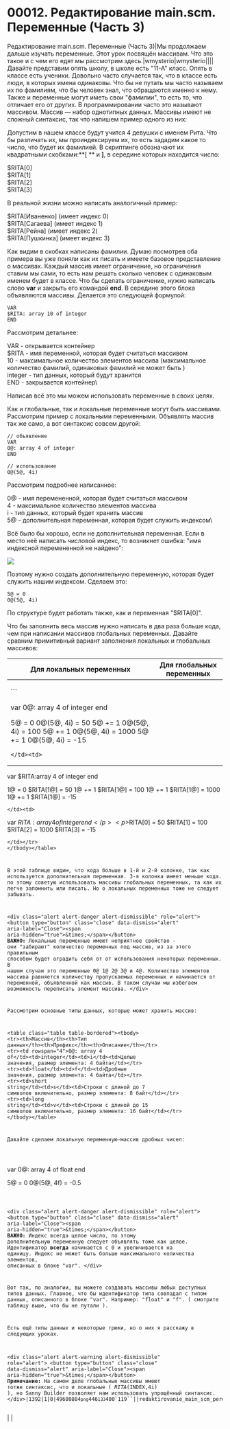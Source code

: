# 00012. Редактирование main.scm. Переменные (Часть 3)

Редактирование main.scm. Переменные (Часть 3)|Мы продолжаем дальше изучать переменные. Этот урок посвящён массивам. Что это такое и с чем его едят мы рассмотрим здесь.|wmysterio|wmysterio||||Давайте представим опять школу, в школе есть "11-А" класс. Опять в классе есть ученики. Довольно часто случается так, что в классе есть люди, в которых имена одинаковы. Что бы не путать мы часто называем их по фамилиям, что бы человек знал, что обращаются именно к нему. Также и переменные могут иметь свои "фамилии", то есть то, что отличает его от других. В программировании часто это называют массивом. Массив — набор однотипных данных. Массивы имеют не сложный синтаксис, так что напишем пример одного из них:

Допустим в нашем классе будут учится 4 девушки с именем Рита. Что бы различать их, мы проиндексируем их, то есть зададим какое то число, что будет их фамилией. В скриптинге обозначают их квадратными скобками:\*\*\[ \*\* и **]**, в середине которых находится число:

$RITA\[0]\
$RITA\[1]\
$RITA\[2]\
$RITA\[3]

В реальной жизни можно написать аналогичный пример:

$RITA\[Иваненко] (имеет индекс 0)\
$RITA\[Сагаева] (имеет индекс 1)\
$RITA\[Рейна] (имеет индекс 2)\
$RITA\[Пушкинка] (имеет индекс 3)

Как видим в скобках написаны фамилии. Думаю посмотрев оба примера вы уже поняли как их писать и имеете базовое представление о массивах. Каждый массив имеет ограничение, но ограничения ставим мы сами, то есть нам решать сколько человек с одинаковым именем будет в классе. Что бы сделать ограничение, нужно написать слово **var** и закрыть его командой **end**. В середине этого блока объявляются массивы. Делается это следующей формулой:

```
VAR
$RITA: array 10 of integer
END
```

Рассмотрим детальнее:

VAR - открывается контейнер\
$RITA - имя переменной, которая будет считаться массивом\
10 - максимальное количество элементов массива (максимальное количество фамилий, одинаковых фамилий не может быть )\
integer - тип данных, который будут хранится\
END - закрывается контейнер\


Написав всё это мы можем использовать переменные в своих целях.

Как и глобальные, так и локальные переменные могут быть массивами. Рассмотрим пример с локальными переменными. Объявлять массив так же само, а вот синтаксис совсем другой:

```
// объявление
VAR
0@: array 4 of integer
END

// использование
0@(5@, 4i)
```

Рассмотрим подробнее написанное:

0@ - имя перемененной, которая будет считаться массивом\
4 - максимальное количество элементов массива\
i - тип данных, который будет хранить массив\
5@ - дополнительная переменная, которая будет служить индексом\


Всё было бы хорошо, если не дополнительная переменная. Если в место неё написать числовой индекс, то возникнет ошибка: "имя индексной перемененной не найдено":

![](https://github.com/wmysterio/scm-scripting-lessons/raw/resources/\_pu/0/49600884.png)

Поэтому нужно создать дополнительную переменную, которая будет служить нашим индексом. Сделаем это:

```
5@ = 0
0@(5@, 4i)
```

По структуре будет работать также, как и переменная "$RITA\[0]".

Что бы заполнить весь массив нужно написать в два раза больше кода, чем при написании массивов глобальных переменных. Давайте сравним примитивный вариант заполнения локальных и глобальных массивов:

| Для локальных переменных                                                                                                                                                                                                                                                                                                                                                                                                                                                                                                                                                                                                                                                                                                                                                                                                                                                                                                                                                                                                                                                                                                                                                                                                                                                                                                                                                                                                                                                                                                                                                                                                                                                                                                                                                                                                                                                                                                                                                                                                                                                                                                                                                                                                                                                                                                                                                                                                                                                                                                                                                                                                                                                                                                                                                                                                                                                                                                                                                                                                                                                                                                                                                                                                                                                                                                                                                                                                                                                                                                                                                                                                                                                                                                                                                                                                                                                                                                                                                                                                                  | Для глобальных переменных |
| ----------------------------------------------------------------------------------------------------------------------------------------------------------------------------------------------------------------------------------------------------------------------------------------------------------------------------------------------------------------------------------------------------------------------------------------------------------------------------------------------------------------------------------------------------------------------------------------------------------------------------------------------------------------------------------------------------------------------------------------------------------------------------------------------------------------------------------------------------------------------------------------------------------------------------------------------------------------------------------------------------------------------------------------------------------------------------------------------------------------------------------------------------------------------------------------------------------------------------------------------------------------------------------------------------------------------------------------------------------------------------------------------------------------------------------------------------------------------------------------------------------------------------------------------------------------------------------------------------------------------------------------------------------------------------------------------------------------------------------------------------------------------------------------------------------------------------------------------------------------------------------------------------------------------------------------------------------------------------------------------------------------------------------------------------------------------------------------------------------------------------------------------------------------------------------------------------------------------------------------------------------------------------------------------------------------------------------------------------------------------------------------------------------------------------------------------------------------------------------------------------------------------------------------------------------------------------------------------------------------------------------------------------------------------------------------------------------------------------------------------------------------------------------------------------------------------------------------------------------------------------------------------------------------------------------------------------------------------------------------------------------------------------------------------------------------------------------------------------------------------------------------------------------------------------------------------------------------------------------------------------------------------------------------------------------------------------------------------------------------------------------------------------------------------------------------------------------------------------------------------------------------------------------------------------------------------------------------------------------------------------------------------------------------------------------------------------------------------------------------------------------------------------------------------------------------------------------------------------------------------------------------------------------------------------------------------------------------------------------------------------------------------------------------- | ------------------------- |
| <p>```</p><p>var 0@: array 4 of integer end</p><p>5@ = 0 0@(5@, 4i) = 50 5@ += 1 0@(5@, 4i) = 100 5@ += 1 0@(5@, 4i) = 1000 5@ += 1 0@(5@, 4i) = -15</p><pre><code>&#x3C;/td>&#x3C;td>
</code></pre><p>var $RITA:array 4 of integer end</p><p>1@ = 0 $RITA[1@] = 50 1@ += 1 $RITA[1@] = 100 1@ += 1 $RITA[1@] = 1000 1@ += 1 $RITA[1@] = -15</p><pre><code>&#x3C;/td>&#x3C;td>
</code></pre><p>var $RITA:array 4 of integer end</p><p>$RITA[0] = 50 $RITA[1] = 100 $RITA[2] = 1000 $RITA[3] = -15</p><pre><code>&#x3C;/td>&#x3C;/tr>
&#x3C;/tbody>&#x3C;/table>

В этой таблице видим, что кода больше в 1-й и 2-й колонке, так как используется дополнительная переменная. 3-я колонка имеет меньше кода. по этому советую использовать массивы глобальных переменных, та как их легче запомнить или писать. Но о локальных переменных тоже не следует забывать. 

&#x3C;div class="alert alert-danger alert-dismissible" role="alert">
 &#x3C;button type="button" class="close" data-dismiss="alert" aria-label="Close">&#x3C;span aria-hidden="true">&#x26;times;&#x3C;/span>&#x3C;/button>
**ВАЖНО:** Локальные переменные имеют неприятное свойство - они "забирают" количество переменных под массив, из за этого правильным способом будет оградить себя от от использования некоторых переменных. В нашем случаи это переменные 0@ 1@ 2@ 3@ и 4@. Количество элементов массива равняется количеству пропускаемых переменных и начинается от переменной, объявленной как массив. В таком случаи мы избегаем возможность переписать элемент массива.
&#x3C;/div>

Рассмотрим основные типы данных, которые может хранить массив:

&#x3C;table class="table table-bordered">&#x3C;tbody>
&#x3C;tr>&#x3C;th>Массив&#x3C;/th>&#x3C;th>Тип данных&#x3C;/th>&#x3C;th>Префикс&#x3C;/th>&#x3C;th>Описание&#x3C;/th>&#x3C;/tr>
&#x3C;tr>&#x3C;td rowspan="4">0@: array 4 of&#x3C;/td>&#x3C;td>integer&#x3C;/td>&#x3C;td>i&#x3C;/td>&#x3C;td>Целые значения, размер элемента: 4 байта&#x3C;/td>&#x3C;/tr>
&#x3C;tr>&#x3C;td>float&#x3C;/td>&#x3C;td>f&#x3C;/td>&#x3C;td>Дробные значения, размер элемента: 4 байта&#x3C;/td>&#x3C;/tr>
&#x3C;tr>&#x3C;td>short string&#x3C;/td>&#x3C;td>s&#x3C;/td>&#x3C;td>Строки с длиной до 7 символов включительно, размер элемента: 8 байт&#x3C;/td>&#x3C;/tr>
&#x3C;tr>&#x3C;td>long string&#x3C;/td>&#x3C;td>v&#x3C;/td>&#x3C;td>Строки с длиной до 15 символов включительно, размер элемента: 16 байт&#x3C;/td>&#x3C;/tr>
&#x3C;/tbody>&#x3C;/table>

Давайте сделаем локальную переменную-массив дробных чисел:

</code></pre><p>var 0@: array 4 of float end</p><p>5@ = 0 0@(5@, 4f) = -0.5</p><pre><code>

&#x3C;div class="alert alert-danger alert-dismissible" role="alert">
 &#x3C;button type="button" class="close" data-dismiss="alert" aria-label="Close">&#x3C;span aria-hidden="true">&#x26;times;&#x3C;/span>&#x3C;/button>
**ВАЖНО:** Индекс всегда целое число, по этому дополнительную переменную следует объявлять тоже как целое. Идентификатор **всегда** начинается с 0 и увеличивается на единицу. Индекс не может быть больше максимального количества элементов, описанных в блоке "var".
&#x3C;/div>

Вот так, по аналогии, вы можете создавать массивы любых доступных типов данных. Главное, что бы идентификатор типа совпадал с типом данных, описанного в блоке "var". Например: "float" и "f". ( смотрите таблицу выше, что бы не путали ).

Есть ещё типы данных и некоторые трюки, но о них я расскажу в следующих уроках.

&#x3C;div class="alert alert-warning alert-dismissible" role="alert">
 &#x3C;button type="button" class="close" data-dismiss="alert" aria-label="Close">&#x3C;span aria-hidden="true">&#x26;times;&#x3C;/span>&#x3C;/button>
**Примечание:** На самом деле глобальные массивы имеют тотже синтаксис, что и локальные ( $RITA($INDEX,4i) ), но Sanny Builder позволяет нам использовать упрощённый синтаксис.
&#x3C;/div>|1392|1|0|49600884`png`446`133`400`119``\||redaktirovanie_main_scm_peremennye_chast_3|1498484960
</code></pre> |                           |
